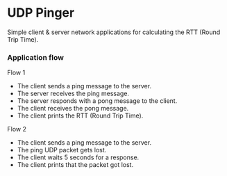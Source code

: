 # UDP Pinger

Simple client & server network applications for calculating the RTT (Round Trip
Time).

### Application flow

Flow 1
* The client sends a ping message to the server.
* The server receives the ping message.
* The server responds with a pong message to the client.
* The client receives the pong message.
* The client prints the RTT (Round Trip Time).

Flow 2
* The client sends a ping message to the server.
* The ping UDP packet gets lost.
* The client waits 5 seconds for a response.
* The client prints that the packet got lost.
